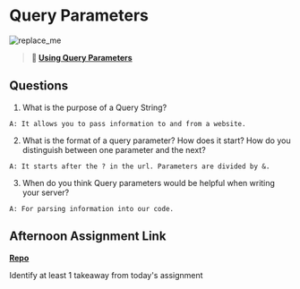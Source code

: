 # Query Parameters

![replace_me](https://codeworks.blob.core.windows.net/public/assets/img/illustrations/placeholder.svg)

> **📖 [Using Query Parameters](https://codeworksacademy.com/fs-student-guide/resources/wk5/01-Query-Parameters)**

## Questions

1. What is the purpose of a Query String?

`A: It allows you to pass information to and from a website.`

2. What is the format of a query parameter? How does it start? How do you distinguish between one parameter and the next?

`A: It starts after the ? in the url. Parameters are divided by &.`

3. When do you think Query parameters would be helpful when writing your server?

`A: For parsing information into our code.`

## Afternoon Assignment Link

**[Repo](https://github.com/Molly-Nettleton/node-dc)**

Identify at least 1 takeaway from today's assignment

